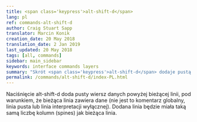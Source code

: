 ```yaml
---
title: <span class='keypress'>alt-shift-d</span>
lang: pl
ref: commands-alt-shift-d
author: Craig Stuart Sapp
translator: Marcin Konik
creation_date: 20 May 2018
translation_date: 2 Jan 2019
last_updated: 20 May 2018
tags: [all, commands]
sidebar: main_sidebar
keywords: interface commands layers
summary: "Skrót <span class='keypress'>alt-shift-d</span> dodaje pustą linię kodu powyżej aktualnej linii w edytorze tekstowym."
permalink: /commands/alt-shift-d/index-PL.html
---
```


Naciśnięcie <span class ='keypress'>alt-shift-d</span> doda pusty wiersz danych powyżej bieżącej linii,
pod warunkiem, że bieżąca linia zawiera dane (nie jest to komentarz globalny, linia pusta lub linia interpretacji
wyłącznej). Dodana linia będzie miała taką samą liczbę kolumn (spines) jak bieżąca linia.
